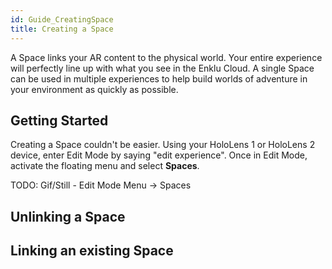 ```yaml
---
id: Guide_CreatingSpace
title: Creating a Space
---
```


A Space links your AR content to the physical world. Your entire experience will perfectly line up with what you see in the Enklu Cloud. A single Space can be used in multiple experiences to help build worlds of adventure in your environment as quickly as possible.

## Getting Started

Creating a Space couldn't be easier. Using your HoloLens 1 or HoloLens 2 device, enter Edit Mode by saying "edit experience". Once in Edit Mode, activate the floating menu and select <b>Spaces</b>.

TODO: Gif/Still - Edit Mode Menu -> Spaces



## Unlinking a Space

## Linking an existing Space
